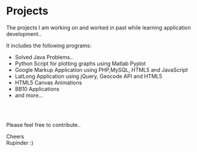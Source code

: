 Projects
========

The projects I am working on and worked in past while learning application development..

It includes the following programs:
<br>
+ Solved Java Problems..<br>
+ Python Script for plotting graphs using Matlab Pyplot<br>
+ Google Markup Application using PHP,MySQL, HTML5 and JavaScript<br>
+ LatLong Application using jQuery, Geocode API and HTML5<br>
+ HTML5 Canvas Animations<br>
+ BB10 Applications<br>
+ and more...
<br>
<br>

Please feel free to contribute..

Cheers<br>
Rupinder :)
